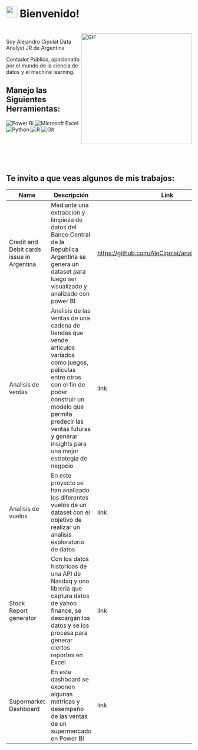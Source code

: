 <h1><img src="https://emojis.slackmojis.com/emojis/images/1531849430/4246/blob-sunglasses.gif?1531849430" width="30"/> Bienvenido!</h1>

<br>
<img align="right" alt="GIF" src="https://media4.giphy.com/media/QtvCDSpaMyzly246Gg/giphy.gif?cid=790b76117c1cede14afdfde76b7fce55be9c8b5a82d9ff54&rid=giphy.gif&ct=g" width=300px />

Soy Alejandro Cipolat Data Analyst JR de Argentina <img src="https://cdn-icons-png.flaticon.com/512/330/330487.png" width="13"/>

Contador Publico, apasionado por el mundo de la ciencia de datos y el machine learning.






## Manejo las Siguientes Herramientas:

![Power Bi](https://img.shields.io/badge/power_bi-F2C811?style=for-the-badge&logo=powerbi&logoColor=black)
![Microsoft Excel](https://img.shields.io/badge/Microsoft_Excel-217346?style=for-the-badge&logo=microsoft-excel&logoColor=white)
![Python](https://img.shields.io/badge/python-3670A0?style=for-the-badge&logo=python&logoColor=ffdd54)
![R](https://img.shields.io/badge/r-%23276DC3.svg?style=for-the-badge&logo=r&logoColor=white)
![Git](https://img.shields.io/badge/git-%23F05033.svg?style=for-the-badge&logo=git&logoColor=white)

<br/>
<br/>
<br/>
<br/>


## Te invito a que veas algunos de mis trabajos:

| Name       | Descripción                                                                                                             | Link                                                                                                            |
| ---------- | ----------------------------------------------------------------------------------------------------------------- | ------------------------------------------------------------------------------------------------------------------- |
| Credit and Debit cards issue in Argentina    | Mediante una extraccion y limpieza de datos del Banco Central de la Republica Argentina se genera un dataset para luego ser visualizado y analizado con power BI |https://github.com/AleCipolat/analysis_cards_bcra|
| Analisis de ventas | Analisis de las ventas de una cadena de tiendas que vende articulos variados como juegos, peliculas entre otros con el fin de poder construir un modelo que permita predecir las ventas futuras y generar insights para una mejor estrategia de negocio| link
| Analisis de vuelos | En este proyecto se han analizado los diferentes vuelos de un dataset con el objetivo de realizar un analisis exploratorio de datos | link
| Stock Report generator | Con los datos historicos de una API de Nasdaq y una libreria que captura datos de yahoo finance, se descargan los datos y se los procesa para generar ciertos reportes en Excel | link
| Supermarket Dashboard | En este dashboard se exponen algunas metricas y desempeño de las ventas de un supermercado en Power BI | link
